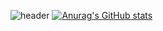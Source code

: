 ![header](https://capsule-render.vercel.app/api?type=waving&color=gradient&height=300&section=header&text=jonghne.git&fontSize=80)
[![Anurag's GitHub stats](https://github-readme-stats.vercel.app/api?username=Jnghne)](https://github.com/Jnghne/github-readme-stats)
